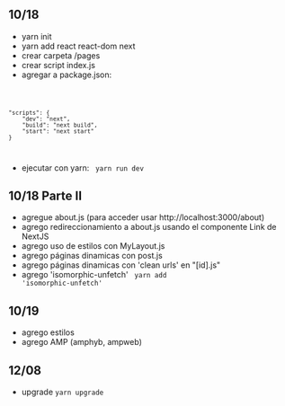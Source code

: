 ## 10/18
- yarn init
- yarn add react react-dom next
- crear carpeta /pages
- crear script index.js
- agregar a package.json:

<code>

    "scripts": {
        "dev": "next",
        "build": "next build",
        "start": "next start"
    }
</code>

- ejecutar con yarn: <code> yarn run dev </code>

## 10/18 Parte II
- agregue about.js (para acceder usar http://localhost:3000/about)
- agrego redireccionamiento a about.js usando el componente Link de NextJS
- agrego uso de estilos con MyLayout.js
- agrego páginas dinamicas con post.js 
- agrego páginas dinamicas con 'clean urls' en "[id].js"
- agrego 'isomorphic-unfetch' <code> yarn add 'isomorphic-unfetch'</code>

## 10/19
- agrego estilos
- agrego AMP (amphyb, ampweb)

## 12/08
- upgrade <code>yarn upgrade</code>